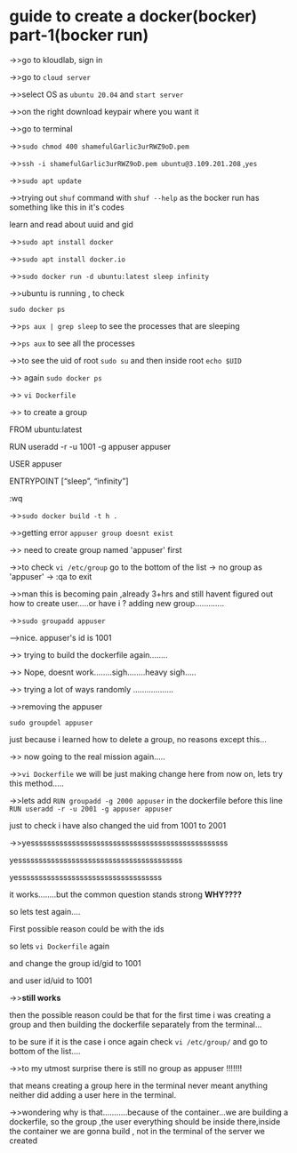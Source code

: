 # guide to create a docker(bocker) part-1(bocker run)

->>go to kloudlab, sign in

->>go to `cloud server`

->>select OS as `ubuntu 20.04` and `start server`

->>on the right download keypair where you want it 

->>go to terminal

->>`sudo chmod 400 shamefulGarlic3urRWZ9oD.pem`

->>`ssh -i shamefulGarlic3urRWZ9oD.pem ubuntu@3.109.201.208` ,`yes`

->>`sudo apt update`

->>trying out `shuf` command with `shuf --help` as the bocker run has something like this in it's codes

learn and read about uuid and gid

->>`sudo apt install docker`

->>`sudo apt install docker.io`

->>`sudo docker run -d ubuntu:latest sleep infinity`

->>ubuntu is running , to check

   `sudo docker ps`

->>`ps aux | grep sleep` to see the processes that are sleeping

->>`ps aux` to see all the processes

->>to see the uid of root `sudo su` and then inside root `echo $UID`

->> again `sudo docker ps`

->> `vi Dockerfile`

->> to create a group

FROM ubuntu:latest

RUN useradd -r -u 1001 -g appuser appuser

USER appuser

ENTRYPOINT [“sleep”, “infinity”]


:wq

->>`sudo docker build -t h .`

->>getting error `appuser group doesnt exist`

->> need to create group named 'appuser' first

->>to check `vi /etc/group` go to the bottom of the list -> no group as 'appuser' -> :qa to exit

->>man this is becoming pain ,already 3+hrs and still havent figured out how to create user.....or have i ? adding new group.............

->>`sudo groupadd appuser`

-->nice. appuser's id is 1001

->> trying to build the dockerfile again........

->> Nope, doesnt work........sigh........heavy sigh.....

->> trying a lot of ways randomly ..................

->>removing the appuser 

`sudo groupdel appuser`

just because i learned how to delete a group, no reasons except this...

->> now going to the real mission again.....

->>`vi Dockerfile` we will be just making change here from now on, lets try this method.....

->>lets add `RUN groupadd -g 2000 appuser` in the dockerfile before this line `RUN useradd -r -u 2001 -g appuser appuser` 

just to check i have also changed the uid from 1001 to 2001

->>yessssssssssssssssssssssssssssssssssssssssssssssss

yessssssssssssssssssssssssssssssssssssssss

yesssssssssssssssssssssssssssssssssss

it works........but the common question stands strong **WHY????**

so lets test again....

First possible reason could be with the ids

so lets `vi Dockerfile` again

and change the group id/gid to 1001

and user id/uid to 1001

->>**still works**

then the possible reason could be that for the first time i was creating a group and then building the dockerfile separately from the terminal...

to be sure if it is the case i once again check `vi /etc/group/` and go to bottom of the list....

->>to my utmost surprise there is still no group as appuser !!!!!!!

that means creating a group here in the terminal never meant anything neither did adding a user here in the terminal.

->>wondering why is that...........because of the container...we are building a dockerfile, so the group ,the user everything should be inside there,inside the container we are gonna build , not in the terminal of the server we created


